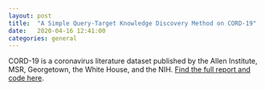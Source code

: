 ```yaml
---
layout: post
title:  "A Simple Query-Target Knowledge Discovery Method on CORD-19"
date:   2020-04-16 12:41:00
categories: general
---
```


CORD-19 is a coronavirus literature dataset published by the Allen Institute, MSR, Georgetown, the White House, and the NIH. [Find the full report and code here][kaggle]. 

[kaggle]: https://www.kaggle.com/leotam/transformer-query-target-knowledge-discovery

